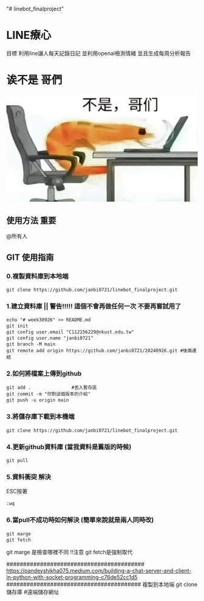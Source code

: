"# linebot_finalproject" 
# LINE療心
目標 利用line讓人每天記錄日記 並利用openai檢測情緒 並且生成每周分析報告

# 诶不是 哥們
![alt text](image.png)

## 使用方法 重要


@所有人

## GIT 使用指南

### 0.複製資料庫到本地端
```git
git clone https://github.com/janbi0721/linebot_finalproject.git
```

### 1.建立資料庫 || **警告!!!!! 這個不會再做任何一次 不要再嘗試用了**
```git
echo "# week30926" >> README.md
git init
git config user.email "C112156229@nkust.edu.tw"
git config user.name "janbi0721"
git branch -M main
git remote add origin https://github.com/janbi0721/20240926.git #後面連結
```
### 2.如何將檔案上傳到github

```git
git add .				#丟入暫存區
git commit -m "你對這個版本的介紹"
git push -u origin main
```

### 3.將儲存庫下載到本機端
```git
git clone https://github.com/janbi0721/linebot_finalproject.git
```

### 4.更新github資料庫 (當我資料是舊版的時候)
```git
git pull
```

### 5.資料衝突 解決
ESC按著
```git
:wq
```

### 6.當pull不成功時如何解決 (簡單來說就是兩人同時改)
```git
git marge
git fetch
```
git marge 是檢查哪裡不同
!!注意 git fetch是強制取代

#########################################
https://pandeyshikha075.medium.com/building-a-chat-server-and-client-in-python-with-socket-programming-c76de52cc1d5
########################################
複製到本地端
git clone 儲存庫 #遠端儲存網址